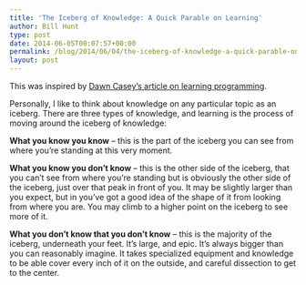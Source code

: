 ```yaml
---
title: 'The Iceberg of Knowledge: A Quick Parable on Learning'
author: Bill Hunt
type: post
date: 2014-06-05T00:07:57+00:00
permalink: /blog/2014/06/04/the-iceberg-of-knowledge-a-quick-parable-on-learning/
layout: post
---
```

This was inspired by [Dawn Casey&#8217;s article on learning programming][1].

Personally, I like to think about knowledge on any particular topic as an iceberg. There are three types of knowledge, and learning is the process of moving around the iceberg of knowledge:

**What you know you know** &#8211; this is the part of the iceberg you can see from where you&#8217;re standing at this very moment.

**What you know you don&#8217;t know** &#8211; this is the other side of the iceberg, that you can&#8217;t see from where you&#8217;re standing but is obviously the other side of the iceberg, just over that peak in front of you. It may be slightly larger than you expect, but in you&#8217;ve got a good idea of the shape of it from looking from where you are. You may climb to a higher point on the iceberg to see more of it.

**What you don&#8217;t know that you don&#8217;t know** &#8211; this is the majority of the iceberg, underneath your feet. It&#8217;s large, and epic. It&#8217;s always bigger than you can reasonably imagine. It takes specialized equipment and knowledge to be able cover every inch of it on the outside, and careful dissection to get to the center.

 [1]: http://sdawncasey.wordpress.com/2014/06/04/things-developers-say/